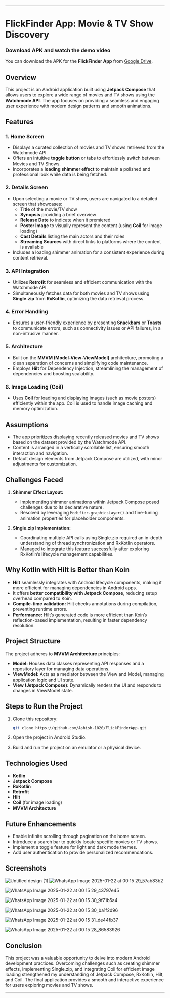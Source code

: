 
---

# FlickFinder App: Movie & TV Show Discovery

### Download APK and watch the demo video 
You can download the APK for the **FlickFinder App** from [Google Drive](https://drive.google.com/drive/folders/1vqBu_kiWAyYSWLFoElVsrtIxkCOFOn-g).

## Overview
This project is an Android application built using **Jetpack Compose** that allows users to explore a wide range of movies and TV shows using the **Watchmode API**. The app focuses on providing a seamless and engaging user experience with modern design patterns and smooth animations.

## Features

### 1. Home Screen
- Displays a curated collection of movies and TV shows retrieved from the Watchmode API.
- Offers an intuitive **toggle button** or tabs to effortlessly switch between Movies and TV Shows.
- Incorporates a **loading shimmer effect** to maintain a polished and professional look while data is being fetched.

### 2. Details Screen
- Upon selecting a movie or TV show, users are navigated to a detailed screen that showcases:
  - **Title** of the movie/TV show
  - **Synopsis** providing a brief overview
  - **Release Date** to indicate when it premiered
  - **Poster Image** to visually represent the content (using **Coil** for image loading)
  - **Cast Details** listing the main actors and their roles
  - **Streaming Sources** with direct links to platforms where the content is available
- Includes a loading shimmer animation for a consistent experience during content retrieval.

### 3. API Integration
- Utilizes **Retrofit** for seamless and efficient communication with the Watchmode API.
- Simultaneously fetches data for both movies and TV shows using **Single.zip** from **RxKotlin**, optimizing the data retrieval process.

### 4. Error Handling
- Ensures a user-friendly experience by presenting **Snackbars** or **Toasts** to communicate errors, such as connectivity issues or API failures, in a non-intrusive manner.

### 5. Architecture
- Built on the **MVVM (Model-View-ViewModel)** architecture, promoting a clean separation of concerns and simplifying code maintenance.
- Employs **Hilt** for Dependency Injection, streamlining the management of dependencies and boosting scalability.

### 6. Image Loading (Coil)
- Uses **Coil** for loading and displaying images (such as movie posters) efficiently within the app. Coil is used to handle image caching and memory optimization.

## Assumptions
- The app prioritizes displaying recently released movies and TV shows based on the dataset provided by the Watchmode API.
- Content is arranged in a vertically scrollable list, ensuring smooth interaction and navigation.
- Default design elements from Jetpack Compose are utilized, with minor adjustments for customization.

## Challenges Faced

1. **Shimmer Effect Layout:**
   - Implementing shimmer animations within Jetpack Compose posed challenges due to its declarative nature.
   - Resolved by leveraging `Modifier.graphicsLayer()` and fine-tuning animation properties for placeholder components.

2. **Single.zip Implementation:**
   - Coordinating multiple API calls using Single.zip required an in-depth understanding of thread synchronization and RxKotlin operators.
   - Managed to integrate this feature successfully after exploring RxKotlin’s lifecycle management capabilities.

## Why Kotlin with Hilt is Better than Koin

- **Hilt** seamlessly integrates with Android lifecycle components, making it more efficient for managing dependencies in Android apps.
- It offers **better compatibility with Jetpack Compose**, reducing setup overhead compared to Koin.
- **Compile-time validation:** Hilt checks annotations during compilation, preventing runtime errors.
- **Performance:** Hilt’s generated code is more efficient than Koin’s reflection-based implementation, resulting in faster dependency resolution.

## Project Structure
The project adheres to **MVVM Architecture** principles:
- **Model:** Houses data classes representing API responses and a repository layer for managing data operations.
- **ViewModel:** Acts as a mediator between the View and Model, managing application logic and UI state.
- **View (Jetpack Compose):** Dynamically renders the UI and responds to changes in ViewModel state.

## Steps to Run the Project

1. Clone this repository:
   ```bash
   git clone https://github.com/Ashish-1020/FlickFinderApp.git
   ```

2. Open the project in Android Studio.

3. Build and run the project on an emulator or a physical device.

## Technologies Used
- **Kotlin**
- **Jetpack Compose**
- **RxKotlin**
- **Retrofit**
- **Hilt**
- **Coil** (for image loading)
- **MVVM Architecture**

## Future Enhancements
- Enable infinite scrolling through pagination on the home screen.
- Introduce a search bar to quickly locate specific movies or TV shows.
- Implement a toggle feature for light and dark mode themes.
- Add user authentication to provide personalized recommendations.

## Screenshots
![Untitled design (1)](https://github.com/user-attachments/assets/263dc0dd-ed5f-4399-91ad-4b29863621ca)
![WhatsApp Image 2025-01-22 at 00 15 29_57ab83b2](https://github.com/user-attachments/assets/f109e499-6788-4f16-aeef-b07c199fcb05)
  
![WhatsApp Image 2025-01-22 at 00 15 29_43797e45](https://github.com/user-attachments/assets/4d9e95e8-7ab4-414d-b8d3-8d51d61e32de)   
  
![WhatsApp Image 2025-01-22 at 00 15 30_9f71b5a4](https://github.com/user-attachments/assets/982facfc-c588-47a8-8092-e193e16a51bd)
  
![WhatsApp Image 2025-01-22 at 00 15 30_ba1f2d96](https://github.com/user-attachments/assets/1e558171-6648-4274-af22-d9812db006b1)
  
![WhatsApp Image 2025-01-22 at 00 15 31_de44fb37](https://github.com/user-attachments/assets/7d23f55d-0462-4462-a794-b414e041a0c0)
  
![WhatsApp Image 2025-01-22 at 00 15 28_86583926](https://github.com/user-attachments/assets/973ef92b-cb4f-4460-937a-9d361e9b1a64)

## Conclusion
This project was a valuable opportunity to delve into modern Android development practices. Overcoming challenges such as creating shimmer effects, implementing Single.zip, and integrating Coil for efficient image loading strengthened my understanding of Jetpack Compose, RxKotlin, Hilt, and Coil. The final application provides a smooth and interactive experience for users exploring movies and TV shows.

---


